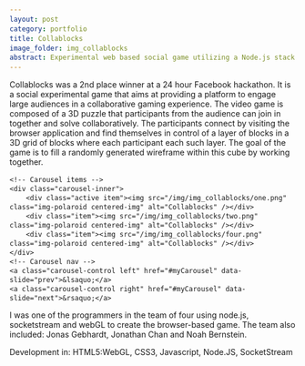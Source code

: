 ```yaml
---
layout: post
category: portfolio
title: Collablocks
image_folder: img_collablocks
abstract: Experimental web based social game utilizing a Node.js stack. Facebook hackathon winner.
---
```


Collablocks was a 2nd place winner at a 24 hour Facebook hackathon. It is a social experimental game that aims at providing a platform to engage large audiences in a collaborative gaming experience. The video game is composed of a 3D puzzle that participants from the audience can join in together and solve collaboratively. The participants connect by visiting the browser application and find themselves in control of a layer of blocks in a 3D grid of blocks where each participant each such layer. The goal of the game is to fill a randomly generated wireframe within this cube by working together.

<div id="myCarousel" class="carousel slide">

	<!-- Carousel items -->
	<div class="carousel-inner">
		<div class="active item"><img src="/img/img_collablocks/one.png" class="img-polaroid centered-img" alt="Collablocks" /></div>
		<div class="item"><img src="/img/img_collablocks/two.png" class="img-polaroid centered-img" alt="Collablocks" /></div>
		<div class="item"><img src="/img/img_collablocks/four.png" class="img-polaroid centered-img" alt="Collablocks" /></div>
	</div>
	<!-- Carousel nav -->
	<a class="carousel-control left" href="#myCarousel" data-slide="prev">&lsaquo;</a>
	<a class="carousel-control right" href="#myCarousel" data-slide="next">&rsaquo;</a>
</div>


I was one of the programmers in the team of four using node.js, socketstream and webGL to create the browser-based game. The team also included: Jonas Gebhardt, Jonathan Chan and Noah Bernstein.

Development in: HTML5:WebGL, CSS3, Javascript, Node.JS, SocketStream